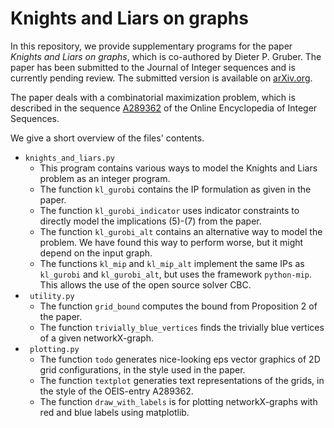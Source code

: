 # Knights and Liars on graphs

In this repository, we provide supplementary programs for the paper
_Knights and Liars on graphs_, which is co-authored by Dieter P. Gruber.
The paper has been submitted to the Journal of Integer sequences and is currently pending review. The submitted version is available on [arXiv.org](todo).

The paper deals with a combinatorial maximization problem, which is described in the sequence [A289362](https://oeis.org/A289362) of the Online Encyclopedia of Integer Sequences.

We give a short overview of the files' contents.
* `knights_and_liars.py` 
    - This program contains various ways to model the Knights and Liars problem as an integer program.
    - The function `kl_gurobi` contains the IP formulation as given in the paper.
    - The function `kl_gurobi_indicator` uses indicator constraints to directly model the implications (5)-(7) from the paper.
    - The function `kl_gurobi_alt` contains an alternative way to model the problem. We have found this way to perform worse, but it might depend on the input graph.
    - The functions `kl_mip` and `kl_mip_alt` implement the same IPs as `kl_gurobi`  and `kl_gurobi_alt`, but uses the framework `python-mip`. This allows the use of the open source solver CBC. 
* ` utility.py` 
    - The function `grid_bound` computes the bound from Proposition 2 of the paper.
    - The function `trivially_blue_vertices` finds the trivially blue vertices of a given networkX-graph.
* ` plotting.py` 
    - The function `todo` generates nice-looking eps vector graphics of 2D grid configurations,
    in the style used in the paper.
    - The function `textplot` generaties text representations of the grids, in the style of the OEIS-entry A289362.
    - The function `draw_with_labels` is for plotting networkX-graphs with red and blue labels using matplotlib.